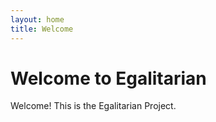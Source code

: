 ```yaml
---
layout: home
title: Welcome
---
```


# Welcome to Egalitarian

Welcome! This is the Egalitarian Project.
